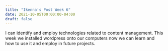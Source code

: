 ```yaml
---
title: "Ikenna's Post Week 6"
date: 2021-10-05T00:00:00-04:00
draft: false
---
```

I can identify and employ technologies related to content management. This week we installed wordpress onto our computers now we can learn and how to use it and employ in future projects. 
